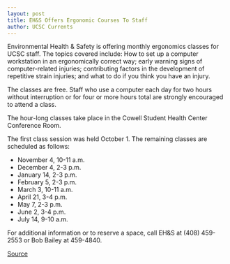 ```yaml
---
layout: post
title: EH&S Offers Ergonomic Courses To Staff
author: UCSC Currents
---
```


Environmental Health & Safety is offering monthly ergonomics classes for UCSC staff. The topics covered include: How to set up a computer workstation in an ergonomically correct way; early warning signs of computer-related injuries; contributing factors in the development of repetitive strain injuries; and what to do if you think you have an injury.

The classes are free. Staff who use a computer each day for two hours without interruption or for four or more hours total are strongly encouraged to attend a class.

The hour-long classes take place in the Cowell Student Health Center Conference Room.

The first class session was held October 1. The remaining classes are scheduled as follows:
* November 4, 10-11 a.m.  
* December 4, 2-3 p.m.  
* January 14, 2-3 p.m.  
* February 5, 2-3 p.m.  
* March 3, 10-11 a.m.  
* April 21, 3-4 p.m.  
* May 7, 2-3 p.m.  
* June 2, 3-4 p.m.  
* July 14, 9-10 a.m.  

For additional information or to reserve a space, call EH&S at (408) 459-2553 or Bob Bailey at 459-4840.

[Source](http://www1.ucsc.edu/oncampus/currents/97-10-20/schedule.htm "Permalink to Ergonomics classes: 10-20-97")
